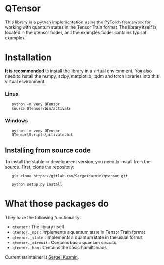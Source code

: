 QTensor
====

   This library is a python implementation using 
the PyTorch framework for working with quantum states 
in the Tensor Train format.
The library itself is located in the qtensor folder, 
and the examples folder contains typical examples.

Installation
====

**It is recommended** to install the library 
in a virtual environment. You also need to install 
the numpy, scipy, matplotlib, tqdm and torch libraries 
into this virtual environment.

### Linux
```
   python -m venv QTensor
   source QTensor/bin/activate
```

### Windows
```
   python -m venv QTensor
   QTensor\Scripts\activate.bat 
```

## Installing from source code
To install the stable or development version, 
you need to install from the source. 
First, clone the repository:

```
   git clone https://gitlab.com/SergeiKuzmin/qtensor.git
```

```
   python setup.py install
```
What those packages do
====

They have the following functionality:

- `qtensor` : The library itself
- `qtensor._mps` : Implements a quantum state in Tensor Train format
- `qtensor._state` : Implements a quantum state in the usual format
- `qtensor._circuit` : Contains basic quantum circuits
- `qtensor._ham` : Contains the basic hamiltonians

Current maintainer is [Sergei Kuzmin](https://gitlab.com/SergeiKuzmin).
